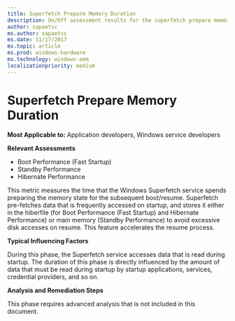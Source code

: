 ```yaml
---
title: Superfetch Prepare Memory Duration
description: On/Off assessment results for the superfetch prepare memory transition phase 
author: sapaetsc
ms.author: sapaetsc
ms.date: 11/17/2017
ms.topic: article
ms.prod: windows-hardware
ms.technology: windows-oem
localizationpriority: medium
---
```


# Superfetch Prepare Memory Duration

**Most Applicable to:** Application developers, Windows service developers

**Relevant Assessments**

-   Boot Performance (Fast Startup)
-   Standby Performance
-   Hibernate Performance

This metric measures the time that the Windows Superfetch service spends preparing the memory state for the subsequent boot/resume. Superfetch pre-fetches data that is frequently accessed on startup, and stores it either in the hiberfile (for Boot Performance (Fast Startup) and Hibernate Performance) or main memory (Standby Performance) to avoid excessive disk accesses on resume. This feature accelerates the resume process.

**Typical Influencing Factors**

During this phase, the Superfetch service accesses data that is read during startup. The duration of this phase is directly influenced by the amount of data that must be read during startup by startup applications, services, credential providers, and so on.

**Analysis and Remediation Steps**

This phase requires advanced analysis that is not included in this document.

